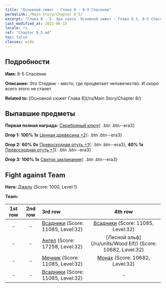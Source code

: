 ```yaml
---
title: "Основной сюжет - Глава 8 - 8-5 Спасение"
permalink: /Main Story/Chapter 8_5/
excerpt: "Глава 8 - 5. Эра хаоса  Основной сюжет - Глава 8_5. 8-5 Спасение"
last_modified_at: 2021-06-15
locale: ru
ref: "Chapter 8_5.md"
toc: false
classes: wide
---
```


## Подробности

 **Имя:** 8-5 Спасение

 **Описание:** Это Стедвик - место, где процветает человечество. И скоро всего этого не станет.

 **Related to:** [Основной сюжет Глава 8](/ru/Main Story/Chapter 8/)

## Выпавшие предметы

 **Первая полная награда:** [Серебряный ключ](/ItemsRU/con_693/){: .btn .btn--era3}

 **Drop 1:** **100% 1x** [Ценная древесина +2](/ItemsRU/mat_27/){: .btn .btn--era3}

 **Drop 2:** **60% 0x** [Превосходная ртуть +1](/ItemsRU/mat_21/){: .btn .btn--era3}, **40% 1x** [Превосходная ртуть +1](/ItemsRU/mat_21/){: .btn .btn--era3}

 **Drop 3:** **100% 1x** [Свиток заклинания](/ItemsRU/con_694/){: .btn .btn--era3}


## Fight against Team
 **Hero:** [Джелу](/ru/heroes/Gelu/) (Score: 1000, Level:1)

 **Team:**


  | 1st row | 2nd row | 3rd row | 4th row |
  |:----:|:----:|:----|:----:|
  | - | - | [Всадники](/ru/units/Cavalier/) (Score: 11085, Level:32)  | [Всадники](/ru/units/Cavalier/) (Score: 11085, Level:32)  |
  | - | - | [Ангел](/ru/units/Angel/) (Score: 17258, Level:32)  | [Лесной эльф](/ru/units/Wood Elf/) (Score: 10682, Level:32)  |
  | - | - | [Мечник](/ru/units/Swordsman/) (Score: 11085, Level:32)  | [Монах](/ru/units/Monk/) (Score: 10682, Level:32)  |
  | - | - | [Всадники](/ru/units/Cavalier/) (Score: 11085, Level:32)  | - |



